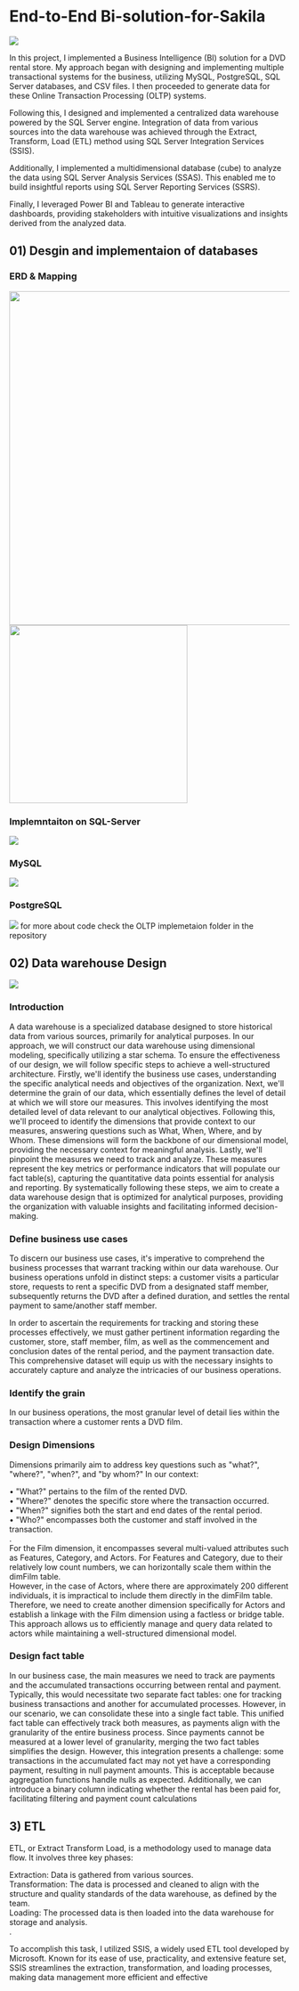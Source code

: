 # End-to-End Bi-solution-for-Sakila

<img src="https://github.com/lotfy580/Bi-solution-for-Sakila/blob/main/Project%20Map.png"></img>


In this project, I implemented a Business Intelligence (BI) solution for a DVD rental store. My approach began with designing and implementing multiple transactional systems for the business, utilizing MySQL, PostgreSQL, SQL Server databases, and CSV files. I then proceeded to generate data for these Online Transaction Processing (OLTP) systems.

Following this, I designed and implemented a centralized data warehouse powered by the SQL Server engine. Integration of data from various sources into the data warehouse was achieved through the Extract, Transform, Load (ETL) method using SQL Server Integration Services (SSIS).

Additionally, I implemented a multidimensional database (cube) to analyze the data using SQL Server Analysis Services (SSAS). This enabled me to build insightful reports using SQL Server Reporting Services (SSRS).

Finally, I leveraged Power BI and Tableau to generate interactive dashboards, providing stakeholders with intuitive visualizations and insights derived from the analyzed data.

## 01) Desgin and implementaion of databases
### ERD & Mapping
<div>
  <img src="https://raw.githubusercontent.com/lotfy580/Bi-solution-for-Sakila/main/03_OLTP%20implementation%20and%20Queries/P01_Database%20ERD.jfif" width=600></img>
  <img src="https://github.com/lotfy580/Bi-solution-for-Sakila/blob/main/03_OLTP%20implementation%20and%20Queries/P02_Database%20mapping.png" width=320></img>
</div>

### Implemntaiton on SQL-Server
<img src="https://github.com/lotfy580/Bi-solution-for-Sakila/blob/main/03_OLTP%20implementation%20and%20Queries/P03_Database%20diagram%20SQL-Server.png"></img>

### MySQL
<img src="https://github.com/lotfy580/Bi-solution-for-Sakila/blob/main/03_OLTP%20implementation%20and%20Queries/P04_Database%20diagram%20MySQL.png"></img>

### PostgreSQL
<img src="https://github.com/lotfy580/Bi-solution-for-Sakila/blob/main/03_OLTP%20implementation%20and%20Queries/P05_Database%20Diagram%20PostgreSQL.png"></img>
for more about code check the OLTP implemetaion folder in the repository




## 02) Data warehouse Design 
<img src="https://github.com/lotfy580/Bi-solution-for-Sakila/blob/main/04_Data%20Warehouse/Sakila_DWH.png"></img>

### Introduction

A data warehouse is a specialized database designed to store historical data from various sources, primarily for analytical purposes. In our approach, we will construct our data warehouse using dimensional modeling, specifically utilizing a star schema.
To ensure the effectiveness of our design, we will follow specific steps to achieve a well-structured architecture. Firstly, we'll identify the business use cases, understanding the specific analytical needs and objectives of the organization. Next, we'll determine the grain of our data, which essentially defines the level of detail at which we will store our measures. This involves identifying the most detailed level of data relevant to our analytical objectives.
Following this, we'll proceed to identify the dimensions that provide context to our measures, answering questions such as What, When, Where, and by Whom. These dimensions will form the backbone of our dimensional model, providing the necessary context for meaningful analysis. Lastly, we'll pinpoint the measures we need to track and analyze. These measures represent the key metrics or performance indicators that will populate our fact table(s), capturing the quantitative data points essential for analysis and reporting.
By systematically following these steps, we aim to create a data warehouse design that is optimized for analytical purposes, providing the organization with valuable insights and facilitating informed decision-making.

### Define business use cases

To discern our business use cases, it's imperative to comprehend the business processes that warrant tracking within our data warehouse. Our business operations unfold in distinct steps: a customer visits a particular store, requests to rent a specific DVD from a designated staff member, subsequently returns the DVD after a defined duration, and settles the rental payment to same/another staff member.

In order to ascertain the requirements for tracking and storing these processes effectively, we must gather pertinent information regarding the customer, store, staff member, film, as well as the commencement and conclusion dates of the rental period, and the payment transaction date. This comprehensive dataset will equip us with the necessary insights to accurately capture and analyze the intricacies of our business operations.

### Identify the grain
In our business operations, the most granular level of detail lies within the transaction where a customer rents a DVD film.

### Design Dimensions 
Dimensions primarily aim to address key questions such as "what?", "where?", "when?", and "by whom?" In our context:
<div>•	"What?" pertains to the film of the rented DVD.</div>
<div>•	"Where?" denotes the specific store where the transaction occurred.</div>
<div>•	"When?" signifies both the start and end dates of the rental period.</div>
<div>•	"Who?" encompasses both the customer and staff involved in the transaction.</div>
<div>                  .                     </div>
<div>For the Film dimension, it encompasses several multi-valued attributes such as Features, Category, and Actors. For Features and Category, due to their relatively low count numbers, we can horizontally scale them within the dimFilm table.</div>
<div></div>However, in the case of Actors, where there are approximately 200 different individuals, it is impractical to include them directly in the dimFilm table. Therefore, we need to create another dimension specifically for Actors and establish a linkage with the Film dimension using a factless or bridge table. This approach allows us to efficiently manage and query data related to actors while maintaining a well-structured dimensional model.</div>



### Design fact table
In our business case, the main measures we need to track are payments and the accumulated transactions occurring between rental and payment. Typically, this would necessitate two separate fact tables: one for tracking business transactions and another for accumulated processes. However, in our scenario, we can consolidate these into a single fact table. This unified fact table can effectively track both measures, as payments align with the granularity of the entire business process. Since payments cannot be measured at a lower level of granularity, merging the two fact tables simplifies the design.
However, this integration presents a challenge: some transactions in the accumulated fact may not yet have a corresponding payment, resulting in null payment amounts. This is acceptable because aggregation functions handle nulls as expected. Additionally, we can introduce a binary column indicating whether the rental has been paid for, facilitating filtering and payment count calculations

## 3) ETL
ETL, or Extract Transform Load, is a methodology used to manage data flow. It involves three key phases:

<div>Extraction: Data is gathered from various sources.</div>
<div>Transformation: The data is processed and cleaned to align with the structure and quality standards of the data warehouse, as defined by the team.</div>
<div>Loading: The processed data is then loaded into the data warehouse for storage and analysis.</div>
<div>.</div>


To accomplish this task, I utilized SSIS, a widely used ETL tool developed by Microsoft. Known for its ease of use, practicality, and extensive feature set, SSIS streamlines the extraction, transformation, and loading processes, making data management more efficient and effective 
